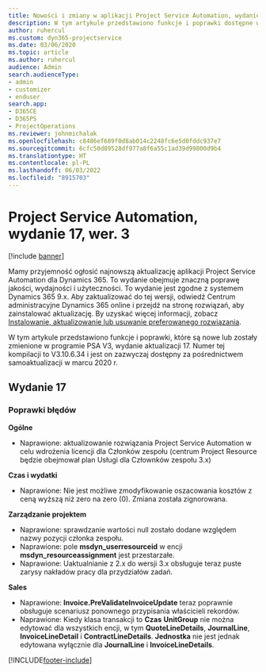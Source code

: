 ```yaml
---
title: Nowości i zmiany w aplikacji Project Service Automation, wydanie 17, wer. 3
description: W tym artykule przedstawiono funkcje i poprawki dostępne w programie Project Service Automation, wydanie aktualizacji 17, V3.
author: ruhercul
ms.custom: dyn365-projectservice
ms.date: 03/06/2020
ms.topic: article
ms.author: ruhercul
audience: Admin
search.audienceType:
- admin
- customizer
- enduser
search.app:
- D365CE
- D365PS
- ProjectOperations
ms.reviewer: johnmichalak
ms.openlocfilehash: c8486ef689f0d8ab014c2248fc6e5d0fddc937e7
ms.sourcegitcommit: 6cfc50d89528df977a8f6a55c1ad39d99800d9b4
ms.translationtype: HT
ms.contentlocale: pl-PL
ms.lasthandoff: 06/03/2022
ms.locfileid: "8915703"
---
```

# <a name="project-service-automation-update-release-17-v3"></a>Project Service Automation, wydanie 17, wer. 3

[!include [banner](../includes/psa-now-project-operations.md)]

Mamy przyjemność ogłosić najnowszą aktualizację aplikacji Project Service Automation dla Dynamics 365. To wydanie obejmuje znaczną poprawę jakości, wydajności i użyteczności.  To wydanie jest zgodne z systemem Dynamics 365 9.x. Aby zaktualizować do tej wersji, odwiedź Centrum administracyjne Dynamics 365 online i przejdź na stronę rozwiązań, aby zainstalować aktualizację. By uzyskać więcej informacji, zobacz [Instalowanie, aktualizowanie lub usuwanie preferowanego rozwiązania](/power-platform/admin/install-remove-preferred-solution).

W tym artykule przedstawiono funkcje i poprawki, które są nowe lub zostały zmienione w programie PSA V3, wydanie aktualizacji 17. Numer tej kompilacji to V3.10.6.34 i jest on zazwyczaj dostępny za pośrednictwem samoaktualizacji w marcu 2020 r.


## <a name="update-release-17"></a>Wydanie 17

### <a name="bug-fixes"></a>Poprawki błędów

**Ogólne**

- Naprawione: aktualizowanie rozwiązania Project Service Automation w celu wdrożenia licencji dla Członków zespołu (centrum Project Resource będzie obejmował plan Usługi dla Człownków zespołu 3.x)
 
**Czas i wydatki**

- Naprawione: Nie jest możliwe zmodyfikowanie oszacowania kosztów z ceną wyższą niż zero na zero (0). Zmiana została zignorowana.

**Zarządzanie projektem**

- Naprawione: sprawdzanie wartości null zostało dodane względem nazwy pozycji członka zespołu.
- Naprawione: pole **msdyn_userresourceid** w encji **msdyn_resourceassignment** jest przestarzałe.
- Naprawione: Uaktualnianie z 2.x do wersji 3.x obsługuje teraz puste zarysy nakładów pracy dla przydziałów zadań.

**Sales**

- Naprawione: **Invoice.PreValidateInvoiceUpdate** teraz poprawnie obsługuje scenariusz ponownego przypisania właścicieli rekordów.
- Naprawione: Kiedy klasa transakcji to **Czas** **UnitGroup** nie można edytować dla wszystkich encji, w tym **QuoteLineDetails**, **JournalLine**, **InvoiceLineDetail** i **ContractLineDetails**. **Jednostka** nie jest jednak edytowana wyłącznie dla **JournalLine** i **InvoiceLineDetails**.




[!INCLUDE[footer-include](../includes/footer-banner.md)]
